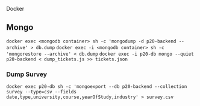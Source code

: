  Docker

## Mongo

`docker exec <mongodb container> sh -c 'mongodump -d p20-backend --archive' > db.dump`
`docker exec -i <mongodb container> sh -c 'mongorestore --archive' < db.dump`
`docker exec -i p20-db mongo --quiet p20-backend < dump_tickets.js >> tickets.json`

### Dump Survey
```
docker exec p20-db sh -c 'mongoexport --db p20-backend --collection survey --type=csv --fields date,type,university,course,yearOfStudy,industry' > survey.csv
```
